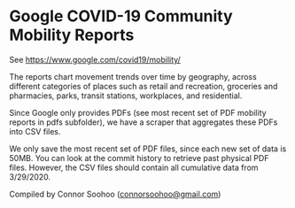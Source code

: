 # Google COVID-19 Community Mobility Reports
See https://www.google.com/covid19/mobility/

The reports chart movement trends over time by geography, across different categories of places such as retail and recreation, groceries and pharmacies, parks, transit stations, workplaces, and residential.

Since Google only provides PDFs (see most recent set of PDF mobility reports in pdfs subfolder), we have a scraper that aggregates these PDFs into CSV files.

We only save the most recent set of PDF files, since each new set of data is 50MB. You can look at the commit history to retrieve past physical PDF files. However, the CSV files should contain all cumulative data from 3/29/2020. 


Compiled by Connor Soohoo (connorsoohoo@gmail.com)